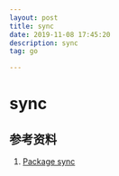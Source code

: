 ```yaml
---
layout: post
title: sync
date: 2019-11-08 17:45:20
description: sync
tag: go

---
```


# sync

## 参考资料

1. [Package sync](http://docscn.studygolang.com/pkg/sync/)
